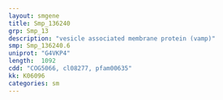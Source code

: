 ```yaml
---
layout: smgene
title: Smp_136240
grp: Smp_13
description: "vesicle associated membrane protein (vamp)"
smp: Smp_136240.6
uniprot: "G4VKP4"
length:  1092
cdd: "COG5066, cl08277, pfam00635"
kk: K06096
categories: sm
---
```

